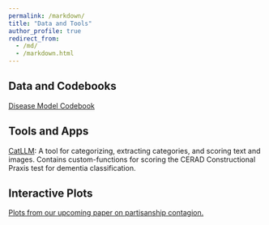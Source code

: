 ```yaml
---
permalink: /markdown/
title: "Data and Tools"
author_profile: true
redirect_from: 
  - /md/
  - /markdown.html
---
```


## Data and Codebooks

<a href="https://chrissoria.github.io/disease_model_codebook" target="_blank">Disease Model Codebook</a>

## Tools and Apps

<a href="https://pypi.org/project/cat-llm/">CatLLM</a>: A tool for categorizing, extracting categories, and scoring text and images. Contains custom-functions for scoring the CERAD Constructional Praxis test for dementia classification. 

## Interactive Plots

<a href="https://chrissoria.github.io/disease_model_interactive_plots.html">Plots from our upcoming paper on partisanship contagion.</a>

